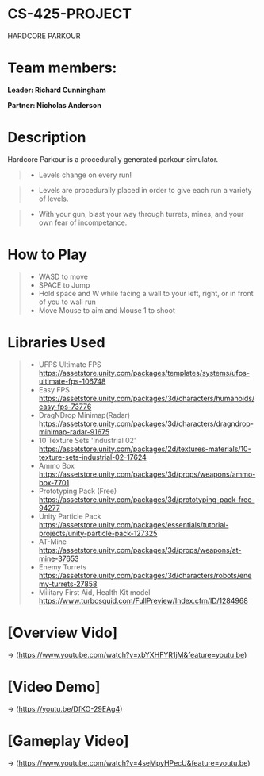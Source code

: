 # CS-425-PROJECT
HARDCORE PARKOUR

# Team members:
**Leader: Richard Cunningham**

**Partner: Nicholas Anderson**

# Description

Hardcore Parkour is a procedurally generated parkour simulator.

>- Levels change on every run!

>- Levels are procedurally placed in order to give each run a variety of levels.

>- With your gun, blast your way through turrets, mines, and your own fear of incompetance.

# How to Play
>- WASD to move
>- SPACE to Jump
>- Hold space and W while facing a wall to your left, right, or in front of you to wall run
>- Move Mouse to aim and Mouse 1 to shoot


# Libraries Used

>- UFPS Ultimate FPS https://assetstore.unity.com/packages/templates/systems/ufps-ultimate-fps-106748
>- Easy FPS https://assetstore.unity.com/packages/3d/characters/humanoids/easy-fps-73776
>- DragNDrop Minimap(Radar) https://assetstore.unity.com/packages/3d/characters/dragndrop-minimap-radar-91675
>- 10 Texture Sets 'Industrial 02' https://assetstore.unity.com/packages/2d/textures-materials/10-texture-sets-industrial-02-17624
>- Ammo Box https://assetstore.unity.com/packages/3d/props/weapons/ammo-box-7701
>- Prototyping Pack (Free) https://assetstore.unity.com/packages/3d/prototyping-pack-free-94277
>- Unity Particle Pack https://assetstore.unity.com/packages/essentials/tutorial-projects/unity-particle-pack-127325
>- AT-Mine https://assetstore.unity.com/packages/3d/props/weapons/at-mine-37653
>- Enemy Turrets https://assetstore.unity.com/packages/3d/characters/robots/enemy-turrets-27858
>- Military First Aid, Health Kit model https://www.turbosquid.com/FullPreview/Index.cfm/ID/1284968

# [Overview Vido]
-> (https://www.youtube.com/watch?v=xbYXHFYR1jM&feature=youtu.be)

# [Video Demo]
-> (https://youtu.be/DfKO-29EAg4)

# [Gameplay Video]
-> (https://www.youtube.com/watch?v=4seMpyHPecU&feature=youtu.be)
